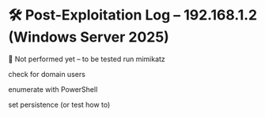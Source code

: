 # 🛠️ Post-Exploitation Log – 192.168.1.2 (Windows Server 2025)

🚧 Not performed yet – to be tested
run mimikatz

check for domain users

enumerate with PowerShell

set persistence (or test how to)
